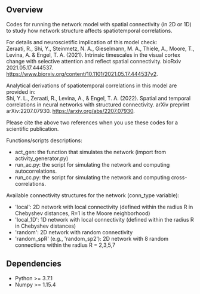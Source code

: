 ## Overview
Codes for running the network model with spatial connectivity (in 2D or 1D) to study how network structure affects spatiotemporal correlations.

For details and neuroscietific implication of this model check:   
Zeraati, R., Shi, Y., Steinmetz, N. A., Gieselmann, M. A., Thiele, A., Moore, T., Levina, A. & Engel, T. A. (2021). Intrinsic timescales in the visual cortex change with selective attention and reflect spatial connectivity. bioRxiv 2021.05.17.444537. https://www.biorxiv.org/content/10.1101/2021.05.17.444537v2.  

Analytical derivations of spatiotemporal correlations in this model are provided in:  
Shi, Y. L., Zeraati, R., Levina, A., & Engel, T. A. (2022). Spatial and temporal correlations in neural networks with structured connectivity. arXiv preprint arXiv:2207.07930. 
https://arxiv.org/abs/2207.07930.

Please cite the above two references when you use these codes for a scientific publication.


Functions/scripts descriptions:
- act_gen: the function that simulates the network (import from activity_generator.py)
- run_ac.py: the script for simulating the network and computing autocorrelations.
- run_cc.py: the script for simulating the network and computing cross-correlations.



Available connectivity structures for the network (conn_type variable):
- 'local': 2D network with local connectivity (defined within the radius R in Chebyshev distances, R=1 is the Moore neighborhood)
- 'local_1D': 1D network with local connectivity (defined within the radius R in Chebyshev distances)
- 'random': 2D network with random connectivity
- 'random_spR' (e.g., 'random_sp2'): 2D network with 8 random connections within the radius R = 2,3,5,7


## Dependencies
- Python >= 3.7.1
- Numpy >= 1.15.4 
